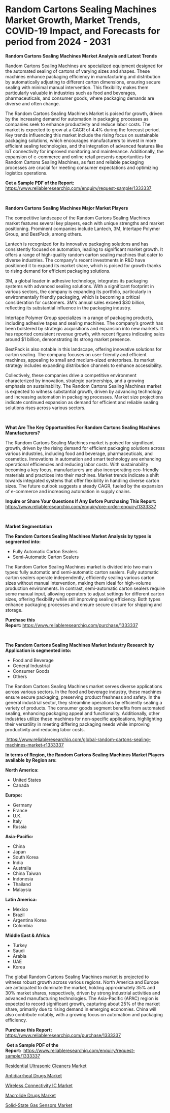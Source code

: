 <p><h1>Random Cartons Sealing Machines Market Growth, Market Trends, COVID-19 Impact, and Forecasts for period from 2024 - 2031</h1></p><p><strong>Random Cartons Sealing Machines Market Analysis and Latest Trends</strong></p>
<p><p>Random Cartons Sealing Machines are specialized equipment designed for the automated sealing of cartons of varying sizes and shapes. These machines enhance packaging efficiency in manufacturing and distribution by automatically adjusting to different carton dimensions, ensuring secure sealing with minimal manual intervention. This flexibility makes them particularly valuable in industries such as food and beverages, pharmaceuticals, and consumer goods, where packaging demands are diverse and often change.</p><p>The Random Cartons Sealing Machines Market is poised for growth, driven by the increasing demand for automation in packaging processes as companies seek to enhance productivity and reduce labor costs. The market is expected to grow at a CAGR of 4.4% during the forecast period. Key trends influencing this market include the rising focus on sustainable packaging solutions, which encourages manufacturers to invest in more efficient sealing technologies, and the integration of advanced features like IoT connectivity for improved monitoring and maintenance. Additionally, the expansion of e-commerce and online retail presents opportunities for Random Cartons Sealing Machines, as fast and reliable packaging processes are crucial for meeting consumer expectations and optimizing logistics operations.</p></p>
<p><strong>Get a Sample PDF of the Report:&nbsp;</strong> <a href="https://www.reliableresearchiq.com/enquiry/request-sample/1333337?utm_campaign=1117&utm_medium=2&utm_source=Github&utm_content=ia&utm_term=01102024&utm_id=random-cartons-sealing-machines">https://www.reliableresearchiq.com/enquiry/request-sample/1333337</a></p>
<p>&nbsp;</p>
<p><strong>Random Cartons Sealing Machines Major Market Players</strong></p>
<p><p>The competitive landscape of the Random Cartons Sealing Machines market features several key players, each with unique strengths and market positioning. Prominent companies include Lantech, 3M, Intertape Polymer Group, and BestPack, among others.</p><p>Lantech is recognized for its innovative packaging solutions and has consistently focused on automation, leading to significant market growth. It offers a range of high-quality random carton sealing machines that cater to diverse industries. The company's recent investments in R&D have positioned it to expand its market share, which is poised for growth thanks to rising demand for efficient packaging solutions.</p><p>3M, a global leader in adhesive technology, integrates its packaging systems with advanced sealing solutions. With a significant footprint in various sectors, the company is expanding its portfolio, particularly in environmentally friendly packaging, which is becoming a critical consideration for customers. 3M's annual sales exceed $30 billion, reflecting its substantial influence in the packaging industry.</p><p>Intertape Polymer Group specializes in a range of packaging products, including adhesive tapes and sealing machines. The company’s growth has been bolstered by strategic acquisitions and expansion into new markets. It has reported consistent revenue growth, with recent figures indicating sales around $1 billion, demonstrating its strong market presence.</p><p>BestPack is also notable in this landscape, offering innovative solutions for carton sealing. The company focuses on user-friendly and efficient machines, appealing to small and medium-sized enterprises. Its market strategy includes expanding distribution channels to enhance accessibility.</p><p>Collectively, these companies drive a competitive environment characterized by innovation, strategic partnerships, and a growing emphasis on sustainability. The Random Cartons Sealing Machines market is expected to witness substantial growth, driven by advancing technology and increasing automation in packaging processes. Market size projections indicate continued expansion as demand for efficient and reliable sealing solutions rises across various sectors.</p></p>
<p>&nbsp;</p>
<p><strong>What Are The Key Opportunities For Random Cartons Sealing Machines Manufacturers?</strong></p>
<p><p>The Random Cartons Sealing Machines market is poised for significant growth, driven by the rising demand for efficient packaging solutions across various industries, including food and beverage, pharmaceuticals, and cosmetics. Innovations in automation and smart technology are enhancing operational efficiencies and reducing labor costs. With sustainability becoming a key focus, manufacturers are also incorporating eco-friendly materials and practices into their machines. Market trends indicate a shift towards integrated systems that offer flexibility in handling diverse carton sizes. The future outlook suggests a steady CAGR, fueled by the expansion of e-commerce and increasing automation in supply chains.</p></p>
<p><strong>Inquire or Share Your Questions If Any Before Purchasing This Report:</strong> <a href="https://www.reliableresearchiq.com/enquiry/pre-order-enquiry/1333337?utm_campaign=1117&utm_medium=2&utm_source=Github&utm_content=ia&utm_term=01102024&utm_id=random-cartons-sealing-machines">https://www.reliableresearchiq.com/enquiry/pre-order-enquiry/1333337</a></p>
<p>&nbsp;</p>
<p><strong>Market Segmentation</strong></p>
<p><strong>The Random Cartons Sealing Machines Market Analysis by types is segmented into:</strong></p>
<p><ul><li>Fully Automatic Carton Sealers</li><li>Semi-Automatic Carton Sealers</li></ul></p>
<p><p>The Random Carton Sealing Machines market is divided into two main types: fully automatic and semi-automatic carton sealers. Fully automatic carton sealers operate independently, efficiently sealing various carton sizes without manual intervention, making them ideal for high-volume production environments. In contrast, semi-automatic carton sealers require some manual input, allowing operators to adjust settings for different carton sizes, offering flexibility while still improving sealing efficiency. Both types enhance packaging processes and ensure secure closure for shipping and storage.</p></p>
<p><strong>Purchase this Report:&nbsp;</strong><a href="https://www.reliableresearchiq.com/purchase/1333337?utm_campaign=1117&utm_medium=2&utm_source=Github&utm_content=ia&utm_term=01102024&utm_id=random-cartons-sealing-machines">https://www.reliableresearchiq.com/purchase/1333337</a></p>
<p>&nbsp;</p>
<p><strong>The Random Cartons Sealing Machines Market Industry Research by Application is segmented into:</strong></p>
<p><ul><li>Food and Beverage</li><li>General Industrial</li><li>Consumer Goods</li><li>Others</li></ul></p>
<p><p>The Random Cartons Sealing Machines market serves diverse applications across various sectors. In the food and beverage industry, these machines ensure secure packaging, preserving product freshness and safety. In the general industrial sector, they streamline operations by efficiently sealing a variety of products. The consumer goods segment benefits from automated sealing, enhancing packaging appeal and functionality. Additionally, other industries utilize these machines for non-specific applications, highlighting their versatility in meeting differing packaging needs while improving productivity and reducing labor costs.</p></p>
<p><a href="https://www.reliableresearchiq.com/global-random-cartons-sealing-machines-market-r1333337?utm_campaign=1117&utm_medium=2&utm_source=Github&utm_content=ia&utm_term=01102024&utm_id=random-cartons-sealing-machines">&nbsp;https://www.reliableresearchiq.com/global-random-cartons-sealing-machines-market-r1333337</a></p>
<p><strong>In terms of Region, the Random Cartons Sealing Machines Market Players available by Region are:</strong></p>
<p>
    <p> <strong> North America: </strong>
        <ul>
            <li>United States</li>
            <li>Canada</li>
        </ul>
        </p> 
    <p> <strong> Europe: </strong>
        <ul>
            <li>Germany</li>
            <li>France</li>
            <li>U.K.</li>
            <li>Italy</li>
            <li>Russia</li>
        </ul>
        </p> 
    <p> <strong> Asia-Pacific: </strong>
        <ul>
            <li>China</li>
            <li>Japan</li>
            <li>South Korea</li>
            <li>India</li>
            <li>Australia</li>
            <li>China Taiwan</li>
            <li>Indonesia</li>
            <li>Thailand</li>
            <li>Malaysia</li>
        </ul>
        </p> 
    <p> <strong> Latin America: </strong>
        <ul>
            <li>Mexico</li>
            <li>Brazil</li>
            <li>Argentina Korea</li>
            <li>Colombia</li>
        </ul>
        </p> 
    <p> <strong> Middle East & Africa: </strong>
        <ul>
            <li>Turkey</li>
            <li>Saudi</li>
            <li>Arabia</li>
            <li>UAE</li>
            <li>Korea</li>
        </ul>
    </p>
    </p>
<p><p>The global Random Cartons Sealing Machines market is projected to witness robust growth across various regions. North America and Europe are anticipated to dominate the market, holding approximately 35% and 30% market shares, respectively, driven by strong industrial activities and advanced manufacturing technologies. The Asia-Pacific (APAC) region is expected to record significant growth, capturing about 25% of the market share, primarily due to rising demand in emerging economies. China will also contribute notably, with a growing focus on automation and packaging efficiency.</p></p>
<p><strong>Purchase this Report: </strong><a href="https://www.reliableresearchiq.com/purchase/1333337?utm_campaign=1117&utm_medium=2&utm_source=Github&utm_content=ia&utm_term=01102024&utm_id=random-cartons-sealing-machines">https://www.reliableresearchiq.com/purchase/1333337</a></p>
<p>&nbsp;<strong>Get a Sample PDF of the Report:&nbsp;&nbsp;</strong><a href="https://www.reliableresearchiq.com/enquiry/request-sample/1333337?utm_campaign=1117&utm_medium=2&utm_source=Github&utm_content=ia&utm_term=01102024&utm_id=random-cartons-sealing-machines">https://www.reliableresearchiq.com/enquiry/request-sample/1333337</a></p>
<p><strong></strong></p>
<p><p><a href="https://github.com/LoretaDushku585/Market-Research-Report-List-1/blob/main/residential-ultrasonic-cleaners-market.md?utm_campaign=1117&utm_medium=2&utm_source=Github&utm_content=ia&utm_term=01102024&utm_id=random-cartons-sealing-machines">Residential Ultrasonic Cleaners Market</a></p><p><a href="https://www.linkedin.com/pulse/emerging-trends-antidiarrheal-drugs-market-detailed-overview-urdrf?utm_campaign=1117&utm_medium=2&utm_source=Github&utm_content=ia&utm_term=01102024&utm_id=random-cartons-sealing-machines">Antidiarrheal Drugs Market</a></p><p><a href="https://issuu.com/reportprime-2/docs/wireless-connectivity-ic-market-siz_c047a9881b43ad?utm_campaign=1117&utm_medium=2&utm_source=Github&utm_content=ia&utm_term=01102024&utm_id=random-cartons-sealing-machines">Wireless Connectivity IC Market</a></p><p><a href="https://www.linkedin.com/pulse/driving-factors-behind-macrolide-drugs-market-trends-applications-sptaf?utm_campaign=1117&utm_medium=2&utm_source=Github&utm_content=ia&utm_term=01102024&utm_id=random-cartons-sealing-machines">Macrolide Drugs Market</a></p><p><a href="https://issuu.com/reportprime-2/docs/solid-state-gas-sensors-market-size_c379c598a36322?utm_campaign=1117&utm_medium=2&utm_source=Github&utm_content=ia&utm_term=01102024&utm_id=random-cartons-sealing-machines">Solid-State Gas Sensors Market</a></p></p>